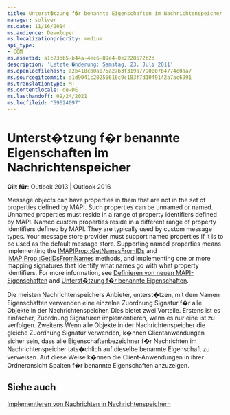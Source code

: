 ```yaml
---
title: Unterst�tzung f�r benannte Eigenschaften im Nachrichtenspeicher
manager: soliver
ms.date: 11/16/2014
ms.audience: Developer
ms.localizationpriority: medium
api_type:
- COM
ms.assetid: a1c73bb5-b44a-4ec6-89e4-0e2228572b2d
description: 'Letzte �nderung: Samstag, 23. Juli 2011'
ms.openlocfilehash: a2b418cb0a075a27b3f319a7790007b4774c0aa7
ms.sourcegitcommit: a1d9041c20256616c9c183f7d1049142a7ac6991
ms.translationtype: MT
ms.contentlocale: de-DE
ms.lasthandoff: 09/24/2021
ms.locfileid: "59624097"
---
```

# <a name="supporting-named-properties-in-message-stores"></a>Unterst�tzung f�r benannte Eigenschaften im Nachrichtenspeicher

  
  
**Gilt für**: Outlook 2013 | Outlook 2016 
  
Message objects can have properties in them that are not in the set of properties defined by MAPI. Such properties can be unnamed or named. Unnamed properties must reside in a range of property identifiers defined by MAPI. Named custom properties reside in a different range of property identifiers defined by MAPI. They are typically used by custom message types. Your message store provider must support named properties if it is to be used as the default message store. Supporting named properties means implementing the [IMAPIProp::GetNamesFromIDs](imapiprop-getnamesfromids.md) and [IMAPIProp::GetIDsFromNames](imapiprop-getidsfromnames.md) methods, and implementing one or more mapping signatures that identify what names go with what property identifiers. For more information, see [Definieren von neuen MAPI-Eigenschaften](defining-new-mapi-properties.md) and [Unterst�tzung f�r benannte Eigenschaften](supporting-named-properties.md).
  
Die meisten Nachrichtenspeichers Anbieter, unterst�tzen, mit dem Namen Eigenschaften verwenden eine einzelne Zuordnung Signatur f�r alle Objekte in der Nachrichtenspeicher. Dies bietet zwei Vorteile. Erstens ist es einfacher, Zuordnung Signaturen implementieren, wenn es nur eine ist zu verfolgen. Zweitens Wenn alle Objekte in der Nachrichtenspeicher die gleiche Zuordnung Signatur verwenden, k�nnen Clientanwendungen sicher sein, dass alle Eigenschaftenbezeichner f�r Nachrichten im Nachrichtenspeicher tats�chlich auf dieselbe benannte Eigenschaft zu verweisen. Auf diese Weise k�nnen die Client-Anwendungen in ihrer Ordneransicht Spalten f�r benannte Eigenschaften anzuzeigen.
  
## <a name="see-also"></a>Siehe auch



[Implementieren von Nachrichten in Nachrichtenspeichern](implementing-messages-in-message-stores.md)

